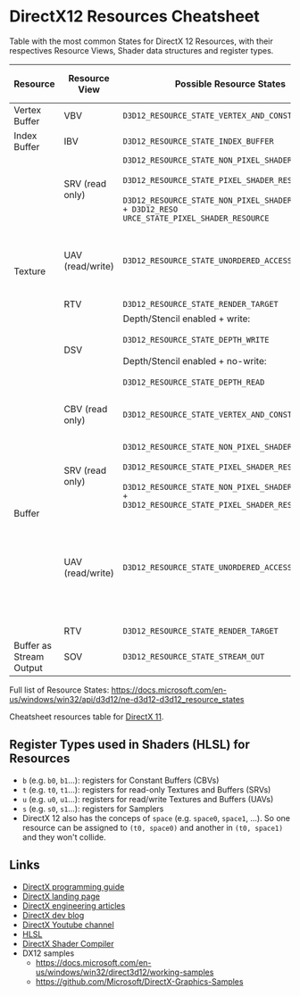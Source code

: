 # DirectX12 Resources Cheatsheet

Table with the most common States for DirectX 12 Resources, with their respectives Resource Views, Shader data structures and register types.

<!--
<table>
    <thead>
        <tr>
            <th>Layer 1</th>
            <th>Layer 2</th>
            <th>Layer 3</th>
        </tr>
    </thead>
    <tbody>
        <tr>
            <td rowspan=4>L1 Name</td>
            <td rowspan=2>L2 Name A</td>
            <td>L3 Name A</td>
        </tr>
        <tr>
            <td>L3 Name B</td>
        </tr>
        <tr>
            <td rowspan=2>L2 Name B</td>
            <td>L3 Name C</td>
        </tr>
        <tr>
            <td>L3 Name D</td>
        </tr>
    </tbody>
</table>
-->

<table>
    <thead>
        <tr>
            <th>Resource</th>
            <th>Resource View</th>
            <th>Possible Resource States</th>
            <th>Shader (HLSL)</th>
            <th>Shader Register Type</th>
        </tr>
    </thead>
    <tbody>
        <!-- VERTEX BUFFER -->
        <tr>
            <td>Vertex Buffer</td>
            <td>VBV</td>
            <td><code>D3D12_RESOURCE_STATE_VERTEX_AND_CONSTANT_BUFFER</code></td>
            <td>-</td>
            <td> </td>
        </tr>
        <!-- INDEX BUFFER -->
        <tr>
            <td>Index Buffer</td>
            <td>IBV</td>
            <td><code>D3D12_RESOURCE_STATE_INDEX_BUFFER</code></td>
            <td>-</td>
            <td> </td>
        </tr>
        <!-- TEXTURE -->
        <tr>
            <td rowspan=4>Texture</td>
            <td>SRV (read only)</td>
            <td><code>D3D12_RESOURCE_STATE_NON_PIXEL_SHADER_RESOURCE</code> <br><br> <code>D3D12_RESOURCE_STATE_PIXEL_SHADER_RESOURCE</code> <br><br> <code>D3D12_RESOURCE_STATE_NON_PIXEL_SHADER_RESOURCE + D3D12_RESO
URCE_STATE_PIXEL_SHADER_RESOURCE</code></td>
            <td><code>Texture[1D|2D|2DMS|3D|Cube]&lt;type&gt;</code> <br><br> <code>Texture[1D|2D|2DMS|Cube]Array&lt;type&gt;</code></td>
            <td><code>t</code></td>
        </tr>
        <tr>
            <td>UAV (read/write)</td>
            <td><code>D3D12_RESOURCE_STATE_UNORDERED_ACCESS</code></td>
            <td><code>RWTexture[1D|2D|3D]&lt;type&gt;</code> <br><br> <code>RWTexture[1D|2D]Array&lt;type&gt;</code> <br><br> <code>RasterizerOrderedTexture[1D|2D|3D]&lt;type&gt</code><br><br> <code>RasterizerOrderedTexture[1D|2D]Array&lt;type&gt</code></td>
            <td><code>u</code></td>
        </tr>
        <tr>
            <td>RTV</td>
            <td><code>D3D12_RESOURCE_STATE_RENDER_TARGET</code></td>
            <td>-<type></td>
            <td> </td>
        </tr>
        <tr>
            <td>DSV</td>
            <td>Depth/Stencil enabled + write: <br><br> <code>D3D12_RESOURCE_STATE_DEPTH_WRITE</code> <br><br> Depth/Stencil enabled + no-write: <br><br> <code>D3D12_RESOURCE_STATE_DEPTH_READ</code></td>
            <td>-<type></td>
            <td> </td>
        </tr>
        <!-- BUFFER -->
        <tr>
            <td rowspan=4>Buffer</td>
            <td>CBV (read only)</td>
            <td><code>D3D12_RESOURCE_STATE_VERTEX_AND_CONSTANT_BUFFER</code></td>
            <td><code>ConstantBuffer&lt;struct&gt;</code> <br><br> <code>cbuffer {members}</code> <br><br> <code>tbuffer {members}</code></td>
            <td><code>b</code> <br><br> <code>b</code> <br><br> <code>t</code></td>
        </tr>
        <tr>
            <td>SRV (read only)</td>
            <td><code>D3D12_RESOURCE_STATE_NON_PIXEL_SHADER_RESOURCE</code> <br><br> <code>D3D12_RESOURCE_STATE_PIXEL_SHADER_RESOURCE</code> <br><br> <code>D3D12_RESOURCE_STATE_NON_PIXEL_SHADER_RESOURCE +
D3D12_RESOURCE_STATE_PIXEL_SHADER_RESOURCE</code></td>
            <td><code>Buffer&lt;type&gt;</code> <br><br> <code>StructuredBuffer&lt;struct&gt;</code> <br><br> <code>ByteAddressBuffer</code></td>
            <td><code>t</code></td>
        </tr>
        <tr>
            <td>UAV (read/write)</td>
            <td><code>D3D12_RESOURCE_STATE_UNORDERED_ACCESS</code></td>
            <td><code>RWBuffer&lt;type&gt;</code> <br><br> <code>RWStructuredBuffer&lt;struct&gt;</code> <br><br> <code>RWByteAddressBuffer</code> <br><br> <code>RasterizerOrderedBuffer&lt;type&gt;</code> <br><br> <code>RasterizerOrderedStructuredBuffer&lt;struct&gt;</code> <br><br> <code>RasterizerOrderedByteAddressBuffer</code></td>
            <td><code>u</code></td>
        </tr>
        <tr>
            <td>RTV</td>
            <td><code>D3D12_RESOURCE_STATE_RENDER_TARGET</code></td>
            <td>-<type></td>
            <td> </td>
        </tr>
        <!-- BUFFER AS STREAM OUTPUT -->
        <tr>
            <td>Buffer as Stream Output</td>
            <td>SOV</td>
            <td><code>D3D12_RESOURCE_STATE_STREAM_OUT</code></td>
            <td>-</td>
            <td> </td>
        </tr>
    </tbody>
</table>

Full list of Resource States: https://docs.microsoft.com/en-us/windows/win32/api/d3d12/ne-d3d12-d3d12_resource_states

Cheatsheet resources table for [DirectX 11](https://github.com/AaronRuizMoraUK/DirectX12-Resources-Cheatsheet/blob/main/DirectX11.md).

## Register Types used in Shaders (HLSL) for Resources

- `b` (e.g. `b0`, `b1`...): registers for Constant Buffers (CBVs)
- `t` (e.g. `t0`, `t1`...): registers for read-only Textures and Buffers (SRVs)
- `u` (e.g. `u0`, `u1`...): registers for read/write Textures and Buffers (UAVs)
- `s` (e.g. `s0`, `s1`...): registers for Samplers
- DirectX 12 also has the conceps of `space` (e.g. `space0`, `space1`, ...). So one resource can be assigned to `(t0, space0)` and another in `(t0, space1)` and they won't collide.

## Links

- [DirectX programming guide](https://docs.microsoft.com/en-us/windows/win32/direct3d12/directx-12-programming-guide)
- [DirectX landing page](https://devblogs.microsoft.com/directx/landing-page/)
- [DirectX engineering articles](https://microsoft.github.io/DirectX-Specs/)
- [DirectX dev blog](https://devblogs.microsoft.com/directx/)
- [DirectX Youtube channel](https://www.youtube.com/c/MicrosoftDirectX12andGraphicsEducation)
- [HLSL](https://docs.microsoft.com/en-us/windows/win32/direct3dhlsl/dx-graphics-hlsl-pguide)
- [DirectX Shader Compiler](https://github.com/microsoft/DirectXShaderCompiler)
- DX12 samples
  - https://docs.microsoft.com/en-us/windows/win32/direct3d12/working-samples
  - https://github.com/Microsoft/DirectX-Graphics-Samples

